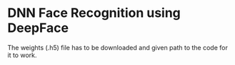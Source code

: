 # DNN Face Recognition using DeepFace

The weights (.h5) file has to be downloaded and given path to the code for it to work. 
 
